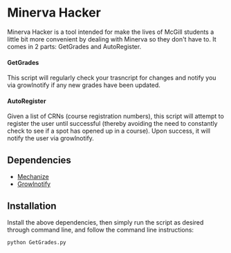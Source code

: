 # Minerva Hacker

Minerva Hacker is a tool intended for make the lives of McGill students a little bit more convenient by dealing with Minerva so they don't have to. It comes in 2 parts: GetGrades and AutoRegister. 

#### GetGrades
This script will regularly check your trasncript for changes and notify you via growlnotify if any new grades have been updated.

#### AutoRegister
Given a list of CRNs (course registration numbers), this script will attempt to register the user until successful (thereby avoiding the need to constantly check to see if a spot has opened up in a course). Upon success, it will notify the user via growlnotify.

## Dependencies

* [Mechanize](http://wwwsearch.sourceforge.net/mechanize/)
* [Growlnotify](http://growl.info/extras.php)

## Installation

Install the above dependencies, then simply run the script as desired through command line, and follow the command line instructions:

	python GetGrades.py